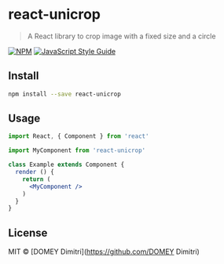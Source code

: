 # react-unicrop

> A React library to crop image with a fixed size and a circle

[![NPM](https://img.shields.io/npm/v/react-unicrop.svg)](https://www.npmjs.com/package/react-unicrop) [![JavaScript Style Guide](https://img.shields.io/badge/code_style-standard-brightgreen.svg)](https://standardjs.com)

## Install

```bash
npm install --save react-unicrop
```

## Usage

```jsx
import React, { Component } from 'react'

import MyComponent from 'react-unicrop'

class Example extends Component {
  render () {
    return (
      <MyComponent />
    )
  }
}
```

## License

MIT © [DOMEY Dimitri](https://github.com/DOMEY Dimitri)
